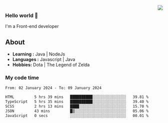 <img align='right' src="https://github-readme-stats.vercel.app/api?username=jumodada&show_icons=true&theme=vue">

### Hello world 👋

I'm a Front-end developer 
    
## About
-  **Learning :** Java | NodeJs
-  **Languages :** Javascript | Java
-  **Hobbies:** Dota | The Legend of Zelda

### My code time

<!--START_SECTION:waka-->

```txt
From: 02 January 2024 - To: 09 January 2024

HTML         5 hrs 39 mins   ██████████░░░░░░░░░░░░░░░   39.81 %
TypeScript   5 hrs 35 mins   ██████████░░░░░░░░░░░░░░░   39.40 %
SCSS         2 hrs 13 mins   ████░░░░░░░░░░░░░░░░░░░░░   15.70 %
JSON         43 mins         █▒░░░░░░░░░░░░░░░░░░░░░░░   05.06 %
JavaScript   0 secs          ░░░░░░░░░░░░░░░░░░░░░░░░░   00.01 %
```

<!--END_SECTION:waka-->
